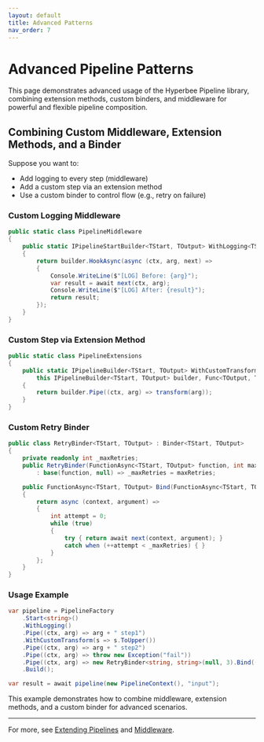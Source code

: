 ```yaml
---
layout: default
title: Advanced Patterns
nav_order: 7
---
```


# Advanced Pipeline Patterns

This page demonstrates advanced usage of the Hyperbee Pipeline library, combining extension methods, custom binders, and middleware for powerful and flexible pipeline composition.

## Combining Custom Middleware, Extension Methods, and a Binder

Suppose you want to:

- Add logging to every step (middleware)
- Add a custom step via an extension method
- Use a custom binder to control flow (e.g., retry on failure)

### Custom Logging Middleware

```csharp
public static class PipelineMiddleware
{
    public static IPipelineStartBuilder<TStart, TOutput> WithLogging<TStart, TOutput>(this IPipelineStartBuilder<TStart, TOutput> builder)
    {
        return builder.HookAsync(async (ctx, arg, next) =>
        {
            Console.WriteLine($"[LOG] Before: {arg}");
            var result = await next(ctx, arg);
            Console.WriteLine($"[LOG] After: {result}");
            return result;
        });
    }
}
```

### Custom Step via Extension Method

```csharp
public static class PipelineExtensions
{
    public static IPipelineBuilder<TStart, TOutput> WithCustomTransform<TStart, TOutput>(
        this IPipelineBuilder<TStart, TOutput> builder, Func<TOutput, TOutput> transform)
    {
        return builder.Pipe((ctx, arg) => transform(arg));
    }
}
```

### Custom Retry Binder

```csharp
public class RetryBinder<TStart, TOutput> : Binder<TStart, TOutput>
{
    private readonly int _maxRetries;
    public RetryBinder(FunctionAsync<TStart, TOutput> function, int maxRetries = 3)
        : base(function, null) => _maxRetries = maxRetries;

    public FunctionAsync<TStart, TOutput> Bind(FunctionAsync<TStart, TOutput> next)
    {
        return async (context, argument) =>
        {
            int attempt = 0;
            while (true)
            {
                try { return await next(context, argument); }
                catch when (++attempt < _maxRetries) { }
            }
        };
    }
}
```

### Usage Example

```csharp
var pipeline = PipelineFactory
    .Start<string>()
    .WithLogging()
    .Pipe((ctx, arg) => arg + " step1")
    .WithCustomTransform(s => s.ToUpper())
    .Pipe((ctx, arg) => arg + " step2")
    .Pipe((ctx, arg) => throw new Exception("fail"))
    .Pipe((ctx, arg) => new RetryBinder<string, string>(null, 3).Bind((c, a) => Task.FromResult(a)))
    .Build();

var result = await pipeline(new PipelineContext(), "input");
```

This example demonstrates how to combine middleware, extension methods, and a custom binder for advanced scenarios.

---

For more, see [Extending Pipelines](extending.md) and [Middleware](middleware.md).
